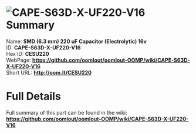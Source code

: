 
![CAPE-S63D-X-UF220-V16](https://github.com/oomlout/oomlout-OOMP/blob/master/parts/CAPE-S63D-X-UF220-V16/CAPE-S63D-X-UF220-V16_420.jpg)   
Summary
=================
  
Name: __SMD (6.3 mm) 220 uF Capacitor (Electrolytic) 16v__    
ID: __CAPE-S63D-X-UF220-V16__   
Hex ID: __CESU220__   
WebPage: __https://github.com/oomlout/oomlout-OOMP/wiki/CAPE-S63D-X-UF220-V16__   
Short URL: __http://oom.lt/CESU220__   

Full Details
==========================
Full summary of this part can be found in the wiki:   
__https://github.com/oomlout/oomlout-OOMP/wiki/CAPE-S63D-X-UF220-V16__    

